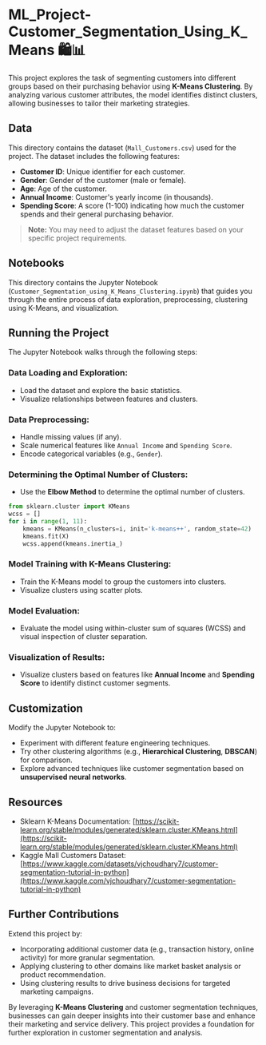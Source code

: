 # ML_Project-Customer_Segmentation_Using_K_Means 🛍️📊

This project explores the task of segmenting customers into different groups based on their purchasing behavior using **K-Means Clustering**. By analyzing various customer attributes, the model identifies distinct clusters, allowing businesses to tailor their marketing strategies.

## Data
This directory contains the dataset (`Mall_Customers.csv`) used for the project. The dataset includes the following features:

- **Customer ID**: Unique identifier for each customer.
- **Gender**: Gender of the customer (male or female).
- **Age**: Age of the customer.
- **Annual Income**: Customer's yearly income (in thousands).
- **Spending Score**: A score (1-100) indicating how much the customer spends and their general purchasing behavior.

> **Note:** You may need to adjust the dataset features based on your specific project requirements.

## Notebooks
This directory contains the Jupyter Notebook (`Customer_Segmentation_using_K_Means_Clustering.ipynb`) that guides you through the entire process of data exploration, preprocessing, clustering using K-Means, and visualization.

## Running the Project
The Jupyter Notebook walks through the following steps:

### Data Loading and Exploration:
- Load the dataset and explore the basic statistics.
- Visualize relationships between features and clusters.

### Data Preprocessing:
- Handle missing values (if any).
- Scale numerical features like `Annual Income` and `Spending Score`.
- Encode categorical variables (e.g., `Gender`).

### Determining the Optimal Number of Clusters:
- Use the **Elbow Method** to determine the optimal number of clusters.
  
```python
from sklearn.cluster import KMeans
wcss = []
for i in range(1, 11):
    kmeans = KMeans(n_clusters=i, init='k-means++', random_state=42)
    kmeans.fit(X)
    wcss.append(kmeans.inertia_)
```

### Model Training with K-Means Clustering:
- Train the K-Means model to group the customers into clusters.
- Visualize clusters using scatter plots.

### Model Evaluation:
- Evaluate the model using within-cluster sum of squares (WCSS) and visual inspection of cluster separation.

### Visualization of Results:
- Visualize clusters based on features like **Annual Income** and **Spending Score** to identify distinct customer segments.

## Customization
Modify the Jupyter Notebook to:
- Experiment with different feature engineering techniques.
- Try other clustering algorithms (e.g., **Hierarchical Clustering**, **DBSCAN**) for comparison.
- Explore advanced techniques like customer segmentation based on **unsupervised neural networks**.

## Resources
- Sklearn K-Means Documentation: [https://scikit-learn.org/stable/modules/generated/sklearn.cluster.KMeans.html](https://scikit-learn.org/stable/modules/generated/sklearn.cluster.KMeans.html)
- Kaggle Mall Customers Dataset: [https://www.kaggle.com/datasets/vjchoudhary7/customer-segmentation-tutorial-in-python](https://www.kaggle.com/vjchoudhary7/customer-segmentation-tutorial-in-python)

## Further Contributions
Extend this project by:
- Incorporating additional customer data (e.g., transaction history, online activity) for more granular segmentation.
- Applying clustering to other domains like market basket analysis or product recommendation.
- Using clustering results to drive business decisions for targeted marketing campaigns.

By leveraging **K-Means Clustering** and customer segmentation techniques, businesses can gain deeper insights into their customer base and enhance their marketing and service delivery. This project provides a foundation for further exploration in customer segmentation and analysis.

